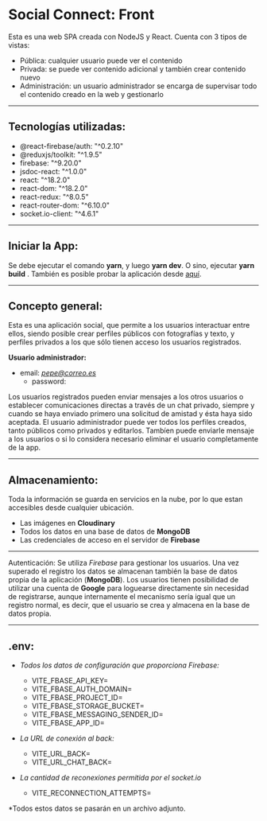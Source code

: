 # Social Connect: Front

Esta es una web SPA creada con NodeJS y React. Cuenta con 3 tipos de vistas:
- Pública: cualquier usuario puede ver el contenido
- Privada: se puede ver contenido adicional y también crear contenido nuevo
- Administración: un usuario administrador se encarga de supervisar todo el contenido creado en la web y gestionarlo

---
## **Tecnologías utilizadas:**
- @react-firebase/auth: "^0.2.10"
- @reduxjs/toolkit: "^1.9.5"
- firebase: "^9.20.0"
- jsdoc-react: "^1.0.0"
- react: "^18.2.0"
- react-dom: "^18.2.0"
- react-redux: "^8.0.5"
- react-router-dom: "^6.10.0"
- socket.io-client: "^4.6.1"

---
## Iniciar la App:
Se debe ejecutar el comando **yarn**, y luego **yarn dev**. O sino, ejecutar **yarn build** .
También es posible probar la aplicación desde [aquí](https://socialconnect-pp.netlify.app/).

---
## Concepto general:
Esta es una aplicación social, que permite a los usuarios interactuar entre ellos, siendo posible crear perfiles públicos con fotografías y texto, y perfiles privados a los que sólo tienen acceso los usuarios registrados.

**Usuario administrador:**
* email: *pepe@correo.es*
    * password: 

Los usuarios registrados pueden enviar mensajes a los otros usuarios o establecer comunicaciones directas a través de un chat privado, siempre y cuando se haya enviado primero una solicitud de amistad y ésta haya sido aceptada.
El usuario administrador puede ver todos los perfiles creados, tanto públicos como privados y editarlos. Tambíen puede enviarle mensaje a los usuarios o si lo considera necesario eliminar el usuario completamente de la app.

---
## Almacenamiento:
Toda la información se guarda en servicios en la nube, por lo que estan accesibles desde cualquier ubicación.
* Las imágenes en **Cloudinary**
* Todos los datos en una base de datos de **MongoDB**
* Las credenciales de acceso en el servidor de **Firebase**

---
Autenticación:
Se utiliza *Firebase* para gestionar los usuarios. Una vez superado el registro los datos se almacenan también la base de datos propia de la aplicación (**MongoDB**). 
Los usuarios tienen posibilidad de utilizar una cuenta de **Google** para loguearse directamente sin necesidad de registrarse, aunque internamente el mecanismo sería igual que un registro normal, es decir, que el usuario se crea y almacena en la base de datos propia.

---
## .env:

- *Todos los datos de configuración que proporciona Firebase:*
   * VITE_FBASE_API_KEY=
   * VITE_FBASE_AUTH_DOMAIN= 
   * VITE_FBASE_PROJECT_ID= 
   * VITE_FBASE_STORAGE_BUCKET= 
   * VITE_FBASE_MESSAGING_SENDER_ID= 
   * VITE_FBASE_APP_ID= 

- *La URL de conexión al back:*
   * VITE_URL_BACK=
   * VITE_URL_CHAT_BACK=

- *La cantidad de reconexiones permitida por el socket.io*
   * VITE_RECONNECTION_ATTEMPTS=

*Todos estos datos se pasarán en un archivo adjunto.
